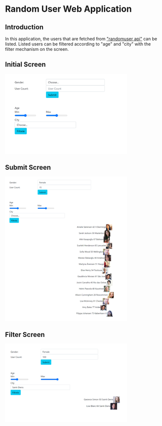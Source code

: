 # Random User Web Application
## Introduction
In this application, the users that are fetched from ["randomuser api"](https://randomuser.me/api) can be listed. Listed users can be filtered according to "age" and "city" with the filter mechanism on the screen.

## Initial Screen
<img src="img/firstscreen.png" width="400">

## Submit Screen
<img src="img/submitscreen.png" width="400">

## Filter Screen
<img src="img/filterscreen.png" width="400">